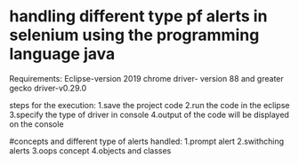 # handling different type pf alerts in selenium using the programming language java

Requirements:
Eclipse-version 2019
chrome driver- version 88 and greater
gecko driver-v0.29.0


steps for the execution:
1.save the project code
2.run the code in the eclipse
3.specify the type of driver in console
4.output of the code will be displayed on the console



#concepts and different type of alerts handled:
1.prompt alert
2.swithching alerts
3.oops concept
4.objects and classes
